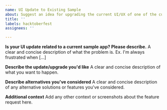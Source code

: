 ```yaml
---
name: UI Update to Existing Sample
about: Suggest an idea for upgrading the current UI/UX of one of the current samples
title: ''
labels: hacktoberfest
assignees: ''

---
```


**Is your UI update related to a current sample app? Please describe.**
A clear and concise description of what the problem is. Ex. I'm always frustrated when [...]

**Describe the update/upgrade you'd like**
A clear and concise description of what you want to happen.

**Describe alternatives you've considered**
A clear and concise description of any alternative solutions or features you've considered.

**Additional context**
Add any other context or screenshots about the feature request here.
